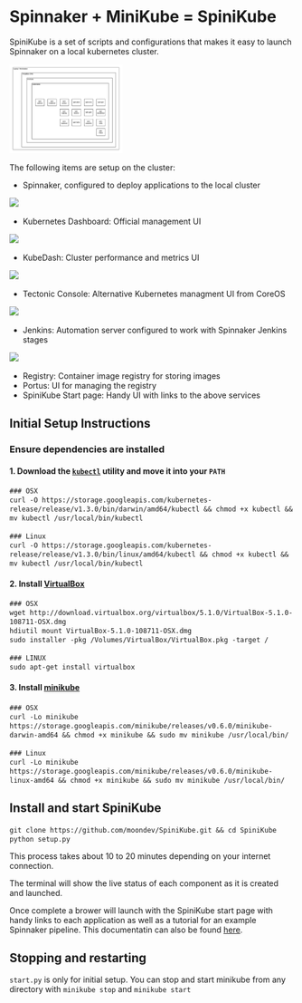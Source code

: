 # Spinnaker + MiniKube = SpiniKube
SpiniKube is a set of scripts and configurations that makes it easy to launch Spinnaker on a local kubernetes cluster.

<img src="screenshots/schematic.png" width="200">

The following items are setup on the cluster:
* Spinnaker, configured to deploy applications to the local cluster

<img src="screenshots/spinnaker.png" width="300">

* Kubernetes Dashboard: Official management UI

<img src="screenshots/dashboard.png" width="300">

* KubeDash: Cluster performance and metrics UI

<img src="screenshots/kubedash.png" width="300">

* Tectonic Console: Alternative Kubernetes managment UI from CoreOS

<img src="screenshots/tectonic.png" width="300">

* Jenkins: Automation server configured to work with Spinnaker Jenkins stages

<img src="screenshots/jenkins.png" width="300">

* Registry: Container image registry for storing images
* Portus: UI for managing the registry
* SpiniKube Start page: Handy UI with links to the above services
## Initial Setup Instructions

### Ensure dependencies are installed

#### 1. Download the [`kubectl`](http://kubernetes.io/docs/user-guide/kubectl-overview/) utility and move it into your `PATH`

```
### OSX
curl -O https://storage.googleapis.com/kubernetes-release/release/v1.3.0/bin/darwin/amd64/kubectl && chmod +x kubectl && mv kubectl /usr/local/bin/kubectl

### Linux
curl -O https://storage.googleapis.com/kubernetes-release/release/v1.3.0/bin/linux/amd64/kubectl && chmod +x kubectl && mv kubectl /usr/local/bin/kubectl

```

#### 2. Install [VirtualBox](https://www.virtualbox.org/wiki/Downloads)

```
### OSX
wget http://download.virtualbox.org/virtualbox/5.1.0/VirtualBox-5.1.0-108711-OSX.dmg
hdiutil mount VirtualBox-5.1.0-108711-OSX.dmg
sudo installer -pkg /Volumes/VirtualBox/VirtualBox.pkg -target /

### LINUX
sudo apt-get install virtualbox 
```

#### 3. Install [minikube](https://github.com/kubernetes/minikube)

```
### OSX
curl -Lo minikube https://storage.googleapis.com/minikube/releases/v0.6.0/minikube-darwin-amd64 && chmod +x minikube && sudo mv minikube /usr/local/bin/

### Linux
curl -Lo minikube https://storage.googleapis.com/minikube/releases/v0.6.0/minikube-linux-amd64 && chmod +x minikube && sudo mv minikube /usr/local/bin/
```

## Install and start SpiniKube
```
git clone https://github.com/moondev/SpiniKube.git && cd SpiniKube
python setup.py
```

This process takes about 10 to 20 minutes depending on your internet connection.

The terminal will show the live status of each component as it is created and launched.

Once complete a brower will launch with the SpiniKube start page with handy links to each application as well as a tutorial for an example Spinnaker pipeline. This documentatin can also be found [here](start/).

## Stopping and restarting
`start.py` is only for initial setup. You can stop and start minikube from any directory with `minikube stop` and `minikube start`
